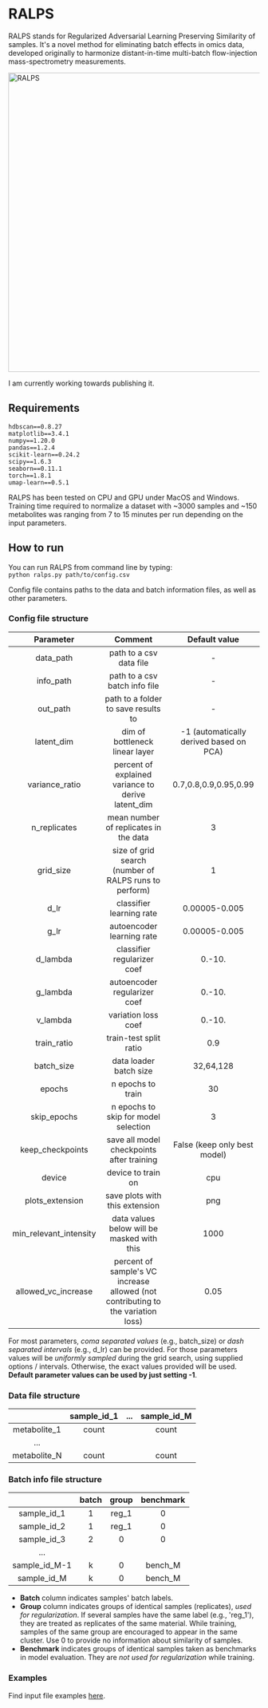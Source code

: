 # RALPS
RALPS stands for Regularized Adversarial Learning Preserving Similarity of samples.
It's a novel method for eliminating batch effects in omics data, developed originally to harmonize distant-in-time multi-batch flow-injection mass-spectrometry measurements.

<img src="https://github.com/dmitrav/normalization/blob/v6_dev/schematic/figure.png" alt="RALPS" width="600"/>

I am currently working towards publishing it.

## Requirements
```
hdbscan==0.8.27  
matplotlib==3.4.1  
numpy==1.20.0  
pandas==1.2.4  
scikit-learn==0.24.2  
scipy==1.6.3  
seaborn==0.11.1  
torch==1.8.1    
umap-learn==0.5.1
```
RALPS has been tested on CPU and GPU under MacOS and Windows.  
Training time required to normalize a dataset with ~3000 samples and ~150 metabolites was ranging from 7 to 15 minutes per run depending on the input parameters.

## How to run

You can run RALPS from command line by typing:  
`python ralps.py path/to/config.csv`

Config file contains paths to the data and batch information files, as well as other parameters.

### Config file structure

|       Parameter        |                                     Comment                                      |              Default value              |
|:----------------------:|:--------------------------------------------------------------------------------:|:---------------------------------------:|
|       data_path        |                             path to a csv data file                              |                    -                    |
|       info_path        |                          path to a csv batch info file                           |                    -                    |
|        out_path        |                       path to a folder to save results to                        |                    -                    |
|       latent_dim       |                          dim of bottleneck linear layer                          | -1 (automatically derived based on PCA) |
|     variance_ratio     |                percent of explained variance to derive latent_dim                |          0.7,0.8,0.9,0.95,0.99          |
|      n_replicates      |                      mean number of replicates in the data                       |                    3                    |
|       grid_size        |              size of grid search (number of RALPS runs to perform)               |                    1                    |
|          d_lr          |                             classifier learning rate                             |              0.00005-0.005              |
|          g_lr          |                            autoencoder learning rate                             |              0.00005-0.005              |
|        d_lambda        |                           classifier regularizer coef                            |                 0.-10.                  |
|        g_lambda        |                           autoencoder regularizer coef                           |                 0.-10.                  |
|        v_lambda        |                               variation loss coef                                |                 0.-10.                  |
|      train_ratio       |                              train-test split ratio                              |                   0.9                   |
|       batch_size       |                              data loader batch size                              |                32,64,128                |
|         epochs         |                                n epochs to train                                 |                   30                    |
|      skip_epochs       |                       n epochs to skip for model selection                       |                    3                    |
|    keep_checkpoints    |                    save all model checkpoints after training                     |      False (keep only best model)       |
|         device         |                                device to train on                                |                   cpu                   |
|    plots_extension     |                          save plots with this extension                          |                   png                   |
| min_relevant_intensity |                    data values below will be masked with this                    |                  1000                   |
|  allowed_vc_increase   | percent of sample's VC increase allowed (not contributing to the variation loss) |                  0.05                   |

For most parameters, _coma separated values_ (e.g., batch_size) or _dash separated intervals_ (e.g., d_lr) can be provided.
For those parameters values will be _uniformly sampled_ during the grid search, using supplied options / intervals.
Otherwise, the exact values provided will be used.  
__Default parameter values can be used by just setting -1__.

### Data file structure

|              |  sample_id_1  |  ...  | sample_id_M |
| :----------: | :--------: | :--:  |  :--:    |
| metabolite_1 | count      |       |  count   |
| ...          |            |       |          |
| metabolite_N | count      |       |  count   |


### Batch info file structure

|              |  batch     |  group  | benchmark |
| :----------: | :--------: |   :--:  |  :--:     |
| sample_id_1  | 1          |  reg_1  |  0        |
| sample_id_2  | 1          |  reg_1  |  0        |
| sample_id_3  | 2          |   0     |  0        |
| ...          |            |         |           |
| sample_id_M-1| k          |   0     |  bench_M  |
| sample_id_M  | k          |   0     |  bench_M  |

* __Batch__ column indicates samples' batch labels.  
* __Group__ column indicates groups of identical samples (replicates), _used for regularization_. 
If several samples have the same label (e.g., 'reg_1'), they are treated as replicates of the same material.
While training, samples of the same group are encouraged to appear in the same cluster. Use 0 to provide no information about similarity of samples.
* __Benchmark__ indicates groups of identical samples taken as benchmarks in model evaluation. They are _not used for regularization_ while training.

### Examples
Find input file examples [here](https://github.com/dmitrav/normalization/tree/master/examples).
